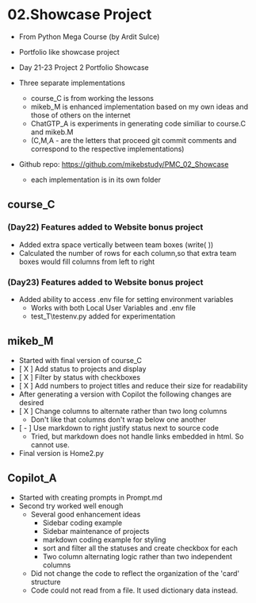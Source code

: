 # 02.Showcase Project
- From Python Mega Course (by Ardit Sulce)
- Portfolio like showcase project
- Day 21-23 Project 2 Portfolio Showcase 

- Three separate implementations 
  - course_C is from working the lessons
  - mikeb_M is enhanced implementation based on my own ideas and those of others on the internet
  - ChatGTP_A is experiments in generating code similiar to course.C and mikeb.M
  - (C,M,A - are the letters that proceed git commit comments and correspond to the respective implementations)

- Github repo: https://github.com/mikebstudy/PMC_02_Showcase
  - each implementation is in its own folder 

## course_C

### (Day22) Features added to Website bonus project
- Added extra space vertically between team boxes (write(&nbsp;))
- Calculated the number of rows for each column,so that extra team boxes would fill columns from left to right

### (Day23) Features added to Website bonus project
- Added ability to access .env file for setting environment variables
  - Works with both Local User Variables and .env file
  - test_T\testenv.py added for experimentation

## mikeb_M
- Started with final version of course_C
- [ X ] Add status to projects and display
- [ X ] Filter by status with checkboxes
- [ X ] Add numbers to project titles and reduce their size for readability
- After generating a version with Copilot the following changes are desired
- [ X ] Change columns to alternate rather than two long columns
  - Don't like that columns don't wrap below one another
- [ - ] Use markdown to right justify status next to source code 
  - Tried, but markdown does not handle links embedded in html. So cannot use.
- Final version is Home2.py

## Copilot_A
- Started with creating prompts in Prompt.md
- Second try worked well enough 
  - Several good enhancement ideas
    - Sidebar coding example
    - Sidebar maintenance of projects
    - markdown coding example for styling
    - sort and filter all the statuses and create checkbox for each
    - Two column alternating logic rather than two independent columns
  - Did not change the code to reflect the organization of the 'card' structure
  - Code could not read from a file. It used dictionary data instead.  

